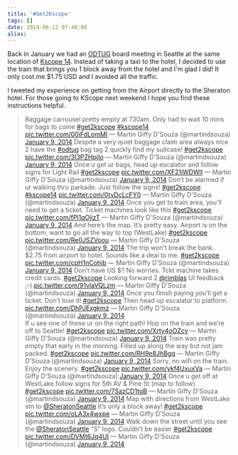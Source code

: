 ```yaml
---
title: '#Get2Kscope'
tags: []
date: 2014-06-12 07:48:00
alias:
---
```


Back in January we had an [ODTUG](http://odtug.com/) board meeting in Seattle at the same location of [Kscope 14](http://www.kscope14.com/). Instead of taking a taxi to the hotel, I decided to use the train that brings you 1 block away from the hotel and I'm glad I did! It only cost me $1.75 USD and I avoided all the traffic.

I tweeted my experience on getting from the Airport directly to the Sheraton hotel. For those going to KScope next weekend I hope you find these instructions helpful.
> Baggage carrousel pretty empty at 730am. Only had to wait 10 mins for bags to come [#get2kscope](https://twitter.com/search?q=%23get2kscope&amp;src=hash) [#kscope14](https://twitter.com/search?q=%23kscope14&amp;src=hash) [pic.twitter.com/00iFdLomMI](http://t.co/00iFdLomMI)
> — Martin Giffy D'Souza (@martindsouza) [January 9, 2014](https://twitter.com/martindsouza/statuses/421346248558256128)<script async="" charset="utf-8" src="//platform.twitter.com/widgets.js"></script> 
> Despite a very quiet baggage claim area always nice 2 have the [#odtug](https://twitter.com/search?q=%23odtug&amp;src=hash) bag tag 2 quickly find my suitcase! [#get2kscope](https://twitter.com/search?q=%23get2kscope&amp;src=hash) [pic.twitter.com/3I3PZHpjIo](http://t.co/3I3PZHpjIo)
> — Martin Giffy D'Souza (@martindsouza) [January 9, 2014](https://twitter.com/martindsouza/statuses/421346944582045696)<script async="" charset="utf-8" src="//platform.twitter.com/widgets.js"></script> 
> Once u get ur bags, head up escalator and follow signs for Light Rail [#get2kscope](https://twitter.com/search?q=%23get2kscope&amp;src=hash) [pic.twitter.com/XF21iWDWlI](http://t.co/XF21iWDWlI)
> — Martin Giffy D'Souza (@martindsouza) [January 9, 2014](https://twitter.com/martindsouza/statuses/421347600210489344)<script async="" charset="utf-8" src="//platform.twitter.com/widgets.js"></script> 
> Don’t be alarmed if ur walking thru parkade. Just follow the signs! [#get2kscope](https://twitter.com/search?q=%23get2kscope&amp;src=hash) [#kscope14](https://twitter.com/search?q=%23kscope14&amp;src=hash) [pic.twitter.com/0tvDcLcFY0](http://t.co/0tvDcLcFY0)
> — Martin Giffy D'Souza (@martindsouza) [January 9, 2014](https://twitter.com/martindsouza/statuses/421347990171680768)<script async="" charset="utf-8" src="//platform.twitter.com/widgets.js"></script> 
> Once you get to train area, you’ll need to get a ticket. Ticket machines look like this [#get2kscope](https://twitter.com/search?q=%23get2kscope&amp;src=hash) [pic.twitter.com/fPl1qOjizT](http://t.co/fPl1qOjizT)
> — Martin Giffy D'Souza (@martindsouza) [January 9, 2014](https://twitter.com/martindsouza/statuses/421349188715040768)<script async="" charset="utf-8" src="//platform.twitter.com/widgets.js"></script> 
> And here’s the map. It’s pretty easy. Airport is on the bottom, want to go all the way to top (WestLake) [#get2kscope](https://twitter.com/search?q=%23get2kscope&amp;src=hash) [pic.twitter.com/Re0JSZVoou](http://t.co/Re0JSZVoou)
> — Martin Giffy D'Souza (@martindsouza) [January 9, 2014](https://twitter.com/martindsouza/statuses/421349519935025152)<script async="" charset="utf-8" src="//platform.twitter.com/widgets.js"></script> 
> The trip won’t break the bank. $2.75 from airport to hotel. Sounds like a deal to me. [#get2kscope](https://twitter.com/search?q=%23get2kscope&amp;src=hash) [pic.twitter.com/cpH1nCohjb](http://t.co/cpH1nCohjb)
> — Martin Giffy D'Souza (@martindsouza) [January 9, 2014](https://twitter.com/martindsouza/statuses/421349896080211968)<script async="" charset="utf-8" src="//platform.twitter.com/widgets.js"></script> 
> Don’t have US $? No worries. Tckt machine takes credit cards. [#get2kscope](https://twitter.com/search?q=%23get2kscope&amp;src=hash) Looking forward 2 [@rimblas](https://twitter.com/rimblas) UI feedback ;-) [pic.twitter.com/91vlaVQLzm](http://t.co/91vlaVQLzm)
> — Martin Giffy D'Souza (@martindsouza) [January 9, 2014](https://twitter.com/martindsouza/statuses/421350640883757056)<script async="" charset="utf-8" src="//platform.twitter.com/widgets.js"></script> 
> Once you finish paying you’ll get a ticket. Don’t lose it! [#get2kscope](https://twitter.com/search?q=%23get2kscope&amp;src=hash) Then head up escalator to platform. [pic.twitter.com/DhPJExgkmz](http://t.co/DhPJExgkmz)
> — Martin Giffy D'Souza (@martindsouza) [January 9, 2014](https://twitter.com/martindsouza/statuses/421351382474436608)<script async="" charset="utf-8" src="//platform.twitter.com/widgets.js"></script>  
> If u see one of these ur on the right path! Hop on the train and we’re off to Seattle! [#get2kscope](https://twitter.com/search?q=%23get2kscope&amp;src=hash) [pic.twitter.com/Xrty4oOZcy](http://t.co/Xrty4oOZcy)
> — Martin Giffy D'Souza (@martindsouza) [January 9, 2014](https://twitter.com/martindsouza/statuses/421351766987255808)<script async="" charset="utf-8" src="//platform.twitter.com/widgets.js"></script> 
> Train was pretty empty that early in the morning. Filled up along the way but not jam packed. [#get2kscope](https://twitter.com/search?q=%23get2kscope&amp;src=hash) [pic.twitter.com/RH9e8JhBgq](http://t.co/RH9e8JhBgq)
> — Martin Giffy D'Souza (@martindsouza) [January 9, 2014](https://twitter.com/martindsouza/statuses/421352024811134976)<script async="" charset="utf-8" src="//platform.twitter.com/widgets.js"></script> 
> Sorry, no wifi on the train. Enjoy the scenery. [#get2kscope](https://twitter.com/search?q=%23get2kscope&amp;src=hash) [pic.twitter.com/ykf4UxuxVa](http://t.co/ykf4UxuxVa)
> — Martin Giffy D'Souza (@martindsouza) [January 9, 2014](https://twitter.com/martindsouza/statuses/421352419318960128)<script async="" charset="utf-8" src="//platform.twitter.com/widgets.js"></script> 
> Once u get off at WestLake follow signs for 5th AV &amp; Pine St (map to follow) [#get2kscope](https://twitter.com/search?q=%23get2kscope&amp;src=hash) [pic.twitter.com/7SazCD1tgB](http://t.co/7SazCD1tgB)
> — Martin Giffy D'Souza (@martindsouza) [January 9, 2014](https://twitter.com/martindsouza/statuses/421353410151985153)<script async="" charset="utf-8" src="//platform.twitter.com/widgets.js"></script> 
> Map with directions from WestLake stn to [@SheratonSeattle](https://twitter.com/SheratonSeattle) It’s only a block away! [#get2kscope](https://twitter.com/search?q=%23get2kscope&amp;src=hash) [pic.twitter.com/oLA3x4wxpe](http://t.co/oLA3x4wxpe)
> — Martin Giffy D'Souza (@martindsouza) [January 9, 2014](https://twitter.com/martindsouza/statuses/421353713203019776)<script async="" charset="utf-8" src="//platform.twitter.com/widgets.js"></script> 
> Walk down the street until you see the [@SheratonSeattle](https://twitter.com/SheratonSeattle) “S” logo. Couldn’t be easier [#get2kscope](https://twitter.com/search?q=%23get2kscope&amp;src=hash) [pic.twitter.com/DVMt6Jq4UI](http://t.co/DVMt6Jq4UI)
> — Martin Giffy D'Souza (@martindsouza) [January 9, 2014](https://twitter.com/martindsouza/statuses/421353912600256512)<script async="" charset="utf-8" src="//platform.twitter.com/widgets.js"></script>